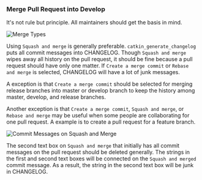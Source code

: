 
### Merge Pull Request into Develop

It's not rule but principle. All maintainers should get the basis in mind.

![Merge Types](https://github.com/CPFL/Autoware/wiki/images_Maintainer-Rule/merge-types.png)

Using `Squash and merge` is generally preferable. `catkin_generate_changelog` puts all commit messages into CHANGELOG. Though `Squash and merge` wipes away all history on the pull request, it should be fine because a pull request should have only one matter. If `Create a merge commit` or `Rebase and merge` is selected, CHANGELOG will have a lot of junk messages.

A exception is that `Create a merge commit` should be selected for merging release branches into master or develop branch to keep the history among master, develop, and release branches.

Another exception is that `Create a merge commit`, `Squash and merge`, or `Rebase and merge` may be useful when some people are collaborating for one pull request. A example is to create a pull request for a feature branch.

![Commit Messages on Squash and Merge](https://github.com/CPFL/Autoware/wiki/images_Maintainer-Rule/commit-messages.png)

The second text box on `Squash and merge` that initially has all commit messages on the pull request should be deleted generally.  The strings in the first and second text boxes will be connected on the `Squash and merged` commit message. As a result, the string in the second text box will be junk in CHANGELOG.